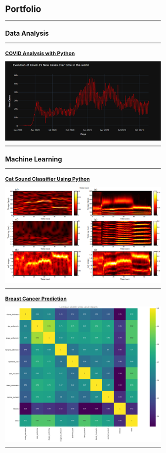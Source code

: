 # Portfolio

---

## Data Analysis 

---
### [COVID Analysis with Python](https://github.com/kexantus/COVID-19)
<img src="images/covid.png"/>

---

## Machine Learning

---
### [Cat Sound Classifier Using Python](https://github.com/Fairfield-University-Hybrid-AI-Lab/felidetect)
<img src="images/cat.png"/>

---
### [Breast Cancer Prediction](https://github.com/kexantus/Breast_Cancer_Prediction)
<img src="images/breastCancer.png"/>

---
